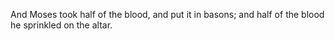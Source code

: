 And Moses took half of the blood, and put it in basons; and half of the blood he sprinkled on the altar.
